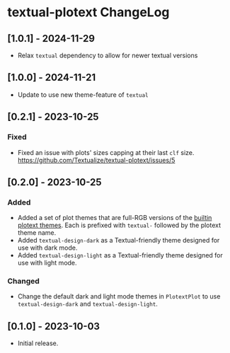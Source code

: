 # textual-plotext ChangeLog

## [1.0.1] - 2024-11-29
- Relax `textual` dependency to allow for newer textual versions

## [1.0.0] - 2024-11-21
- Update to use new theme-feature of `textual`

## [0.2.1] - 2023-10-25

### Fixed

- Fixed an issue with plots' sizes capping at their last `clf` size.
  https://github.com/Textualize/textual-plotext/issues/5

## [0.2.0] - 2023-10-25

### Added

- Added a set of plot themes that are full-RGB versions of the [builtin
  plotext
  themes](https://github.com/piccolomo/plotext/blob/master/readme/aspect.md#themes).
  Each is prefixed with `textual-` followed by the plotext theme name.
- Added `textual-design-dark` as a Textual-friendly theme designed for use
  with dark mode.
- Added `textual-design-light` as a Textual-friendly theme designed for use
  with light mode.

### Changed

- Change the default dark and light mode themes in `PlotextPlot` to use
  `textual-design-dark` and `textual-design-light`.

## [0.1.0] - 2023-10-03

- Initial release.
